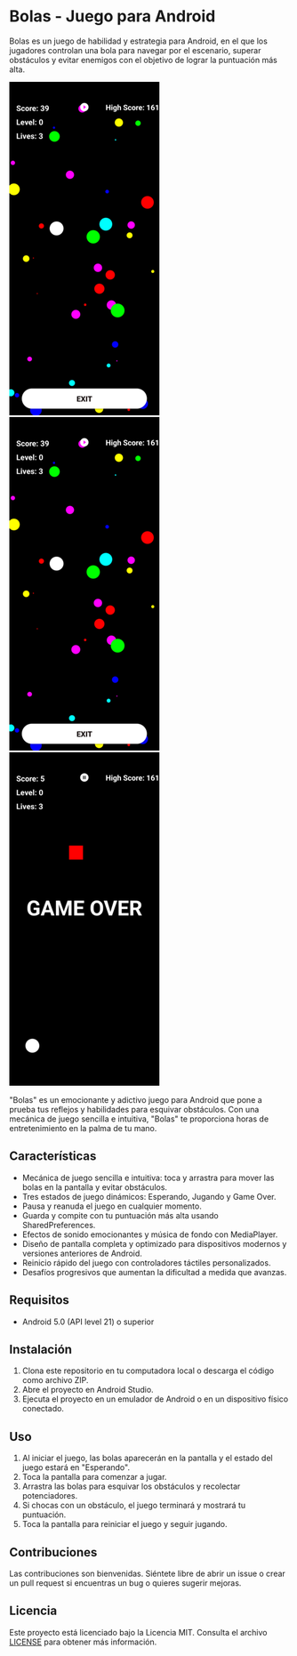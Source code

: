 # Bolas - Juego para Android

Bolas es un juego de habilidad y estrategia para Android, en el que los jugadores controlan una bola para navegar por el escenario, superar obstáculos y evitar enemigos con el objetivo de lograr la puntuación más alta.

![Bolas Screenshot 1](screenshot1.png)
![Bolas Screenshot 2](screenshot2.png)
![Bolas Screenshot 3](screenshot3.png)


"Bolas" es un emocionante y adictivo juego para Android que pone a prueba tus reflejos y habilidades para esquivar obstáculos. Con una mecánica de juego sencilla e intuitiva, "Bolas" te proporciona horas de entretenimiento en la palma de tu mano.

## Características

- Mecánica de juego sencilla e intuitiva: toca y arrastra para mover las bolas en la pantalla y evitar obstáculos.
- Tres estados de juego dinámicos: Esperando, Jugando y Game Over.
- Pausa y reanuda el juego en cualquier momento.
- Guarda y compite con tu puntuación más alta usando SharedPreferences.
- Efectos de sonido emocionantes y música de fondo con MediaPlayer.
- Diseño de pantalla completa y optimizado para dispositivos modernos y versiones anteriores de Android.
- Reinicio rápido del juego con controladores táctiles personalizados.
- Desafíos progresivos que aumentan la dificultad a medida que avanzas.

## Requisitos

- Android 5.0 (API level 21) o superior

## Instalación

1. Clona este repositorio en tu computadora local o descarga el código como archivo ZIP.
2. Abre el proyecto en Android Studio.
3. Ejecuta el proyecto en un emulador de Android o en un dispositivo físico conectado.

## Uso

1. Al iniciar el juego, las bolas aparecerán en la pantalla y el estado del juego estará en "Esperando".
2. Toca la pantalla para comenzar a jugar.
3. Arrastra las bolas para esquivar los obstáculos y recolectar potenciadores.
4. Si chocas con un obstáculo, el juego terminará y mostrará tu puntuación.
5. Toca la pantalla para reiniciar el juego y seguir jugando.

## Contribuciones

Las contribuciones son bienvenidas. Siéntete libre de abrir un issue o crear un pull request si encuentras un bug o quieres sugerir mejoras.

## Licencia

Este proyecto está licenciado bajo la Licencia MIT. Consulta el archivo [LICENSE](LICENSE) para obtener más información.
